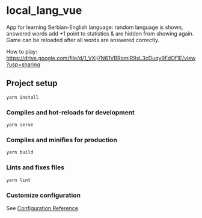# local_lang_vue
App for learning Serbian-English language:
random language is shown,
answered words add +1 point to statistics & are hidden from showing again.
Game can be reloaded after all words are answered correctly.

How to play:
https://drive.google.com/file/d/1_VXij7N61VBRomiR9xL3cDuqy9FdOf1E/view?usp=sharing

## Project setup
```
yarn install
```

### Compiles and hot-reloads for development
```
yarn serve
```

### Compiles and minifies for production
```
yarn build
```

### Lints and fixes files
```
yarn lint
```

### Customize configuration
See [Configuration Reference](https://cli.vuejs.org/config/).

